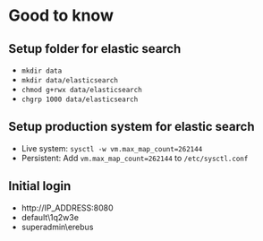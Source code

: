# Good to know

## Setup folder for elastic search

* `mkdir data`
* `mkdir data/elasticsearch`
* `chmod g+rwx data/elasticsearch`
* `chgrp 1000 data/elasticsearch`

## Setup production system for elastic search

* Live system: `sysctl -w vm.max_map_count=262144`
* Persistent: Add `vm.max_map_count=262144` to `/etc/sysctl.conf`

## Initial login

* http://IP_ADDRESS:8080
* default\1q2w3e
* superadmin\erebus